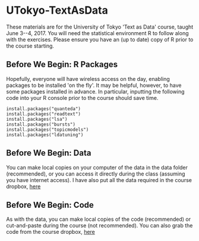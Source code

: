 # UTokyo-TextAsData

These materials are for the University of Tokyo 'Text as Data' course, taught June 3--4, 2017.  You will need the statistical environment R to follow along with the exercises.  Please ensure you have an (up to date) copy of R prior to the course starting.

## Before We Begin: R Packages

Hopefully, everyone will have wireless access on the day, enabling packages to be installed 'on the fly'.  It may be helpful, however, to have some packages installed in advance.  In particular, inputting the following code into your R console prior to the course should save time.

    install.packages("quanteda")
    install.packages("readtext")
    install.packages("lsa")
    install.packages("bursts")
    install.packages("topicmodels")
    install.packages("ldatuning")


## Before We Begin: Data

You can make local copies on your computer of the data in the data folder (recommended), or you can access it directly during the class (assuming you have internet access). I have also put all the data required in the course dropbox, [here](https://www.dropbox.com/sh/m49xkc6vano5791/AAD6W0UUZYVHU-8S6fhWDOk9a?dl=0)

## Before We Begin: Code

As with the data, you can make local copies of the code (recommended) or cut-and-paste during the course (not recommended).  You can also grab the code from the course dropbox, [here](https://www.dropbox.com/sh/8uluc1bme385hyq/AAB61UxLJ0dVyW2oPygYjKtDa?dl=0)

